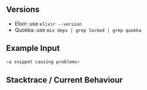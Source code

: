 ## Versions

* Elixir: use `elixir --version`
* Quokka: use `mix deps | grep locked | grep quokka`

## Example Input

```elixir
<a snippet causing problems>
```

## Stacktrace / Current Behaviour
